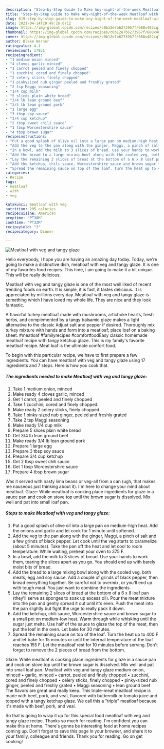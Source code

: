 ```yaml
---
description: "Step-by-Step Guide to Make Any-night-of-the-week Meatloaf with veg and tangy glaze"
title: "Step-by-Step Guide to Make Any-night-of-the-week Meatloaf with veg and tangy glaze"
slug: 619-step-by-step-guide-to-make-any-night-of-the-week-meatloaf-with-veg-and-tangy-glaze
date: 2021-04-14T20:49:26.671Z
image: https://img-global.cpcdn.com/recipes/c0b12e7b6273967f/680x482cq70/meatloaf-with-veg-and-tangy-glaze-recipe-main-photo.jpg
thumbnail: https://img-global.cpcdn.com/recipes/c0b12e7b6273967f/680x482cq70/meatloaf-with-veg-and-tangy-glaze-recipe-main-photo.jpg
cover: https://img-global.cpcdn.com/recipes/c0b12e7b6273967f/680x482cq70/meatloaf-with-veg-and-tangy-glaze-recipe-main-photo.jpg
author: Blake Warner
ratingvalue: 4.1
reviewcount: 17931
recipeingredient:
- "1 medium onion minced"
- "4 cloves garlic minced"
- "1 carrot peeled and finely chopped"
- "1 zucchini cored and finely chopped"
- "2 celery sticks finely chopped"
- "1 pinkysized nub ginger peeled and freshly grated"
- "2 tsp Maggi seasoning"
- "1/4 cup milk"
- "5 slices plain white bread"
- "3/4 lb lean ground beef"
- "3/4 lb lean ground pork"
- "1 large egg"
- "3 tbsp soy sauce"
- "3/4 cup ketchup"
- "2 tbsp sweet chili sauce"
- "1 tbsp Worcestershire sauce"
- "4 tbsp brown sugar"
recipeinstructions:
- "Put a good splash of olive oil into a large pan on medium-high heat. Add the onions and garlic and let cook for 1 minute until softened."
- "Add the veg to the pan along with the ginger, Maggi, a pinch of salt and a few grinds of black pepper. Let cook until the veg starts to caramelize (about 5 minutes). Take the pan off the heat and let cool to room temperature. While waiting, preheat your oven to 375 F."
- "In a bowl, add the milk to 3 slices of bread. Use your hands to work them, tearing the slices apart as you go. You should end up with barely moist bits of bread."
- "Add the bread to a large mixing bowl along with the cooled veg, both meats, egg and soy sauce. Add a couple of grinds of black pepper, then knead everything together. Be careful not to overmix, or you&#39;ll end up with tough meat. You just want to combine the ingredients."
- "Lay the remaining 2 slices of bread at the bottom of a 6 x 8 loaf pan (they&#39;ll serve as sponges to soak up excess oil). Pour the meat mixture into the pan and gently spread it out until it&#39;s even. Push the meat into the pan slightly but fight the urge to really pack it down."
- "Add the ketchup, chili sauce, Worcestershire sauce and brown sugar to a small pot on medium-low heat. Warm through while whisking until the sugar just melts. Use half of the sauce to glaze the top of the meat, then put the loaf in the oven. Let bake for 30 minutes."
- "Spread the remaining sauce on top of the loaf. Turn the heat up to 400 F and let bake for 15 minutes or until the internal temperature of the loaf reaches 155 F. Let the meatloaf rest for 10 minutes before serving. Don&#39;t forget to remove the 2 pieces of bread from the bottom."
categories:
- Recipe
tags:
- meatloaf
- with
- veg

katakunci: meatloaf with veg 
nutrition: 295 calories
recipecuisine: American
preptime: "PT38M"
cooktime: "PT32M"
recipeyield: "2"
recipecategory: Dinner

---
```



![Meatloaf with veg and tangy glaze](https://img-global.cpcdn.com/recipes/c0b12e7b6273967f/680x482cq70/meatloaf-with-veg-and-tangy-glaze-recipe-main-photo.jpg)

Hello everybody, I hope you are having an amazing day today. Today, we're going to make a distinctive dish, meatloaf with veg and tangy glaze. It is one of my favorites food recipes. This time, I am going to make it a bit unique. This will be really delicious.

Meatloaf with veg and tangy glaze is one of the most well liked of recent trending foods on earth. It is simple, it is fast, it tastes delicious. It is appreciated by millions every day. Meatloaf with veg and tangy glaze is something which I have loved my whole life. They are nice and they look fantastic.

A flavorful turkey meatloaf made with mushrooms, artichoke hearts, fresh herbs, and complemented by a tangy balsamic glaze makes a light alternative to the classic Adjust salt and pepper if desired. Thoroughly mix turkey mixture with hands and form into a meatloaf; place loaf on a baking sheet. #meatloaf #familyrecipes #comfortfoodEasy classic homemade meatloaf recipe with tangy ketchup glaze. This is my family&#39;s favorite meatloaf recipe. Meat loaf is the ultimate comfort food.


To begin with this particular recipe, we have to first prepare a few ingredients. You can have meatloaf with veg and tangy glaze using 17 ingredients and 7 steps. Here is how you cook that.

<!--inarticleads1-->

##### The ingredients needed to make Meatloaf with veg and tangy glaze:

1. Take 1 medium onion, minced
1. Make ready 4 cloves garlic, minced
1. Get 1 carrot, peeled and finely chopped
1. Take 1 zucchini, cored and finely chopped
1. Make ready 2 celery sticks, finely chopped
1. Take 1 pinky-sized nub ginger, peeled and freshly grated
1. Take 2 tsp Maggi seasoning
1. Make ready 1/4 cup milk
1. Prepare 5 slices plain white bread
1. Get 3/4 lb lean ground beef
1. Make ready 3/4 lb lean ground pork
1. Prepare 1 large egg
1. Prepare 3 tbsp soy sauce
1. Prepare 3/4 cup ketchup
1. Get 2 tbsp sweet chili sauce
1. Get 1 tbsp Worcestershire sauce
1. Prepare 4 tbsp brown sugar


Was it served with nasty lima beans or veg-all from a can (ugh, that makes me nauseous just thinking about it). I&#39;m here to change your mind about meatloaf. Glaze: While meatloaf is cooking place ingredients for glaze in a sauce pan and cook on stove top until the brown sugar is dissolved. Mix well and pat into small loaf pan. 

<!--inarticleads2-->

##### Steps to make Meatloaf with veg and tangy glaze:

1. Put a good splash of olive oil into a large pan on medium-high heat. Add the onions and garlic and let cook for 1 minute until softened.
1. Add the veg to the pan along with the ginger, Maggi, a pinch of salt and a few grinds of black pepper. Let cook until the veg starts to caramelize (about 5 minutes). Take the pan off the heat and let cool to room temperature. While waiting, preheat your oven to 375 F.
1. In a bowl, add the milk to 3 slices of bread. Use your hands to work them, tearing the slices apart as you go. You should end up with barely moist bits of bread.
1. Add the bread to a large mixing bowl along with the cooled veg, both meats, egg and soy sauce. Add a couple of grinds of black pepper, then knead everything together. Be careful not to overmix, or you&#39;ll end up with tough meat. You just want to combine the ingredients.
1. Lay the remaining 2 slices of bread at the bottom of a 6 x 8 loaf pan (they&#39;ll serve as sponges to soak up excess oil). Pour the meat mixture into the pan and gently spread it out until it&#39;s even. Push the meat into the pan slightly but fight the urge to really pack it down.
1. Add the ketchup, chili sauce, Worcestershire sauce and brown sugar to a small pot on medium-low heat. Warm through while whisking until the sugar just melts. Use half of the sauce to glaze the top of the meat, then put the loaf in the oven. Let bake for 30 minutes.
1. Spread the remaining sauce on top of the loaf. Turn the heat up to 400 F and let bake for 15 minutes or until the internal temperature of the loaf reaches 155 F. Let the meatloaf rest for 10 minutes before serving. Don&#39;t forget to remove the 2 pieces of bread from the bottom.


Glaze: While meatloaf is cooking place ingredients for glaze in a sauce pan and cook on stove top until the brown sugar is dissolved. Mix well and pat into small loaf pan. Meatloaf with veg and tangy glaze medium onion, minced • garlic, minced • carrot, peeled and finely chopped • zucchini, cored and finely chopped • celery sticks, finely chopped • pinky-sized nub ginger, peeled and freshly grated • Maggi seasoning • lean ground beef The flavors are great and really keep. This triple-meat meatloaf recipe is made with beef, pork, and veal, flavored with buttermilk or tomato juice and topped with a tangy ketchup glaze. We call this a &#34;triple&#34; meatloaf because it&#39;s made with beef, pork, and veal. 

So that is going to wrap it up for this special food meatloaf with veg and tangy glaze recipe. Thanks so much for reading. I'm confident you can make this at home. There's gonna be interesting food at home recipes coming up. Don't forget to save this page in your browser, and share it to your family, colleague and friends. Thank you for reading. Go on get cooking!
